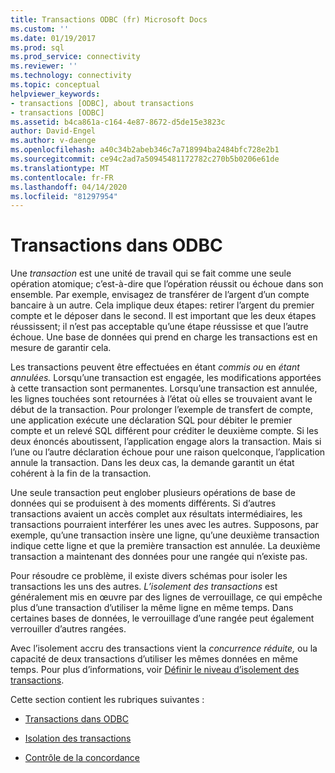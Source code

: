 ```yaml
---
title: Transactions ODBC (fr) Microsoft Docs
ms.custom: ''
ms.date: 01/19/2017
ms.prod: sql
ms.prod_service: connectivity
ms.reviewer: ''
ms.technology: connectivity
ms.topic: conceptual
helpviewer_keywords:
- transactions [ODBC], about transactions
- transactions [ODBC]
ms.assetid: b4ca861a-c164-4e87-8672-d5de15e3823c
author: David-Engel
ms.author: v-daenge
ms.openlocfilehash: a40c34b2abeb346c7a718994ba2484bfc728e2b1
ms.sourcegitcommit: ce94c2ad7a50945481172782c270b5b0206e61de
ms.translationtype: MT
ms.contentlocale: fr-FR
ms.lasthandoff: 04/14/2020
ms.locfileid: "81297954"
---
```

# <a name="transactions-odbc"></a>Transactions dans ODBC
Une *transaction* est une unité de travail qui se fait comme une seule opération atomique; c’est-à-dire que l’opération réussit ou échoue dans son ensemble. Par exemple, envisagez de transférer de l’argent d’un compte bancaire à un autre. Cela implique deux étapes: retirer l’argent du premier compte et le déposer dans le second. Il est important que les deux étapes réussissent; il n’est pas acceptable qu’une étape réussisse et que l’autre échoue. Une base de données qui prend en charge les transactions est en mesure de garantir cela.  
  
 Les transactions peuvent être effectuées en étant *commis ou* en *étant annulées.* Lorsqu’une transaction est engagée, les modifications apportées à cette transaction sont permanentes. Lorsqu’une transaction est annulée, les lignes touchées sont retournées à l’état où elles se trouvaient avant le début de la transaction. Pour prolonger l’exemple de transfert de compte, une application exécute une déclaration SQL pour débiter le premier compte et un relevé SQL différent pour créditer le deuxième compte. Si les deux énoncés aboutissent, l’application engage alors la transaction. Mais si l’une ou l’autre déclaration échoue pour une raison quelconque, l’application annule la transaction. Dans les deux cas, la demande garantit un état cohérent à la fin de la transaction.  
  
 Une seule transaction peut englober plusieurs opérations de base de données qui se produisent à des moments différents. Si d’autres transactions avaient un accès complet aux résultats intermédiaires, les transactions pourraient interférer les unes avec les autres. Supposons, par exemple, qu’une transaction insère une ligne, qu’une deuxième transaction indique cette ligne et que la première transaction est annulée. La deuxième transaction a maintenant des données pour une rangée qui n’existe pas.  
  
 Pour résoudre ce problème, il existe divers schémas pour isoler les transactions les uns des autres. *L’isolement des transactions* est généralement mis en œuvre par des lignes de verrouillage, ce qui empêche plus d’une transaction d’utiliser la même ligne en même temps. Dans certaines bases de données, le verrouillage d’une rangée peut également verrouiller d’autres rangées.  
  
 Avec l’isolement accru des transactions vient la *concurrence réduite,* ou la capacité de deux transactions d’utiliser les mêmes données en même temps. Pour plus d’informations, voir [Définir le niveau d’isolement des transactions](../../../odbc/reference/develop-app/setting-the-transaction-isolation-level.md).  
  
 Cette section contient les rubriques suivantes :  
  
-   [Transactions dans ODBC](../../../odbc/reference/develop-app/transactions-in-odbc-odbc.md)  
  
-   [Isolation des transactions](../../../odbc/reference/develop-app/transaction-isolation.md)  
  
-   [Contrôle de la concordance](../../../odbc/reference/develop-app/concurrency-control.md)
